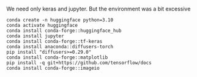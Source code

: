 We need only keras and jupyter. But the environment was a bit excessive
```
conda create -n huggingface python=3.10
conda activate huggingface
conda install conda-forge::huggingface_hub
conda install jupyter
conda install conda-forge::tf-keras
conda install anaconda::diffusers-torch
pip install "diffusers>=0.29.0"
conda install conda-forge::matplotlib
pip install -q git+https://github.com/tensorflow/docs
conda install conda-forge::imageio
```
